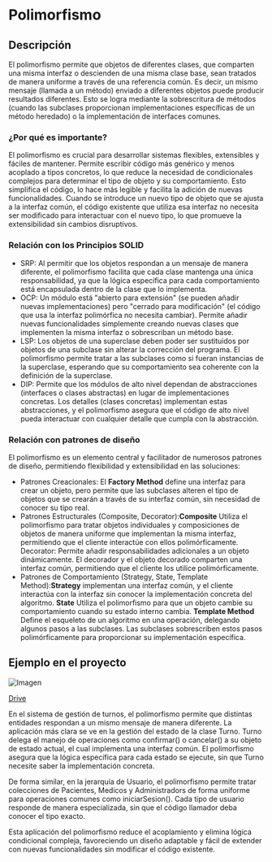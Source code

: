 # Polimorfismo

## Descripción
El polimorfismo permite que objetos de diferentes clases, que comparten una misma interfaz o descienden de una misma clase base, sean tratados de manera uniforme a través de una referencia común. Es decir, un mismo mensaje (llamada a un método) enviado a diferentes objetos puede producir resultados diferentes. Esto se logra mediante la sobrescritura de métodos (cuando las subclases proporcionan implementaciones específicas de un método heredado) o la implementación de interfaces comunes.
### ¿Por qué es importante?
El polimorfismo es crucial para desarrollar sistemas flexibles, extensibles y fáciles de mantener. Permite escribir código más genérico y menos acoplado a tipos concretos, lo que reduce la necesidad de condicionales complejos para determinar el tipo de objeto y su comportamiento. Esto simplifica el código, lo hace más legible y facilita la adición de nuevas funcionalidades. Cuando se introduce un nuevo tipo de objeto que se ajusta a la interfaz común, el código existente que utiliza esa interfaz no necesita ser modificado para interactuar con el nuevo tipo, lo que promueve la extensibilidad sin cambios disruptivos.
### Relación con los Principios SOLID
- SRP: Al permitir que los objetos respondan a un mensaje de manera diferente, el polimorfismo facilita que cada clase mantenga una única responsabilidad, ya que la lógica específica para cada comportamiento está encapsulada dentro de la clase que lo implementa.
- OCP: Un módulo está "abierto para extensión" (se pueden añadir nuevas implementaciones) pero "cerrado para modificación" (el código que usa la interfaz polimórfica no necesita cambiar). Permite añadir nuevas funcionalidades simplemente creando nuevas clases que implementen la misma interfaz o sobrescriban un método base.
- LSP: Los objetos de una superclase deben poder ser sustituidos por objetos de una subclase sin alterar la corrección del programa. El polimorfismo permite tratar a las subclases como si fueran instancias de la superclase, esperando que su comportamiento sea coherente con la definición de la superclase.
- DIP: Permite que los módulos de alto nivel dependan de abstracciones (interfaces o clases abstractas) en lugar de implementaciones concretas. Los detalles (clases concretas) implementan estas abstracciones, y el polimorfismo asegura que el código de alto nivel pueda interactuar con cualquier detalle que cumpla con la abstracción.

### Relación con patrones de diseño
El polimorfismo es un elemento central y facilitador de numerosos patrones de diseño, permitiendo flexibilidad y extensibilidad en las soluciones:
- Patrones Creacionales: El **Factory Method** define una interfaz para crear un objeto, pero permite que las subclases alteren el tipo de objetos que se crearán a través de su interfaz común, sin necesidad de conocer su tipo real.
- Patrones Estructurales (Composite, Decorator):**Composite** Utiliza el polimorfismo para tratar objetos individuales y composiciones de objetos de manera uniforme que implementan la misma interfaz, permitiendo que el cliente interactúe con ellos polimórficamente. Decorator: Permite añadir responsabilidades adicionales a un objeto dinámicamente. El decorador y el objeto decorado comparten una interfaz común, permitiendo que el cliente los utilice polimórficamente.
- Patrones de Comportamiento (Strategy, State, Template Method):**Strategy** implementan una interfaz común, y el cliente interactúa con la interfaz sin conocer la implementación concreta del algoritmo. **State** Utiliza el polimorfismo para que un objeto cambie su comportamiento cuando su estado interno cambia. **Template Method** Define el esqueleto de un algoritmo en una operación, delegando algunos pasos a las subclases. Las subclases sobrescriben estos pasos polimórficamente para proporcionar su implementación específica.

## Ejemplo en el proyecto

![Imagen](https://drive.google.com/uc?export=view&id=16ey4nq-8FFqqwQDazYs7a0P5qgJ9fIVP)

[Drive](https://drive.google.com/file/d/16ey4nq-8FFqqwQDazYs7a0P5qgJ9fIVP/view?usp=sharing)

En el sistema de gestión de turnos, el polimorfismo permite que distintas entidades respondan a un mismo mensaje de manera diferente. La aplicación más clara se ve en la gestión del estado de la clase Turno. Turno delega el manejo de operaciones como confirmar() o cancelar() a su objeto de estado actual, el cual implementa una interfaz común. El polimorfismo asegura que la lógica específica para cada estado se ejecute, sin que Turno necesite saber la implementación concreta.

De forma similar, en la jerarquía de Usuario, el polimorfismo permite tratar colecciones de Pacientes, Medicos y Administradors de forma uniforme para operaciones comunes como iniciarSesion(). Cada tipo de usuario responde de manera especializada, sin que el código llamador deba conocer el tipo exacto.

Esta aplicación del polimorfismo reduce el acoplamiento y elimina lógica condicional compleja, favoreciendo un diseño adaptable y fácil de extender con nuevas funcionalidades sin modificar el código existente.

```java
